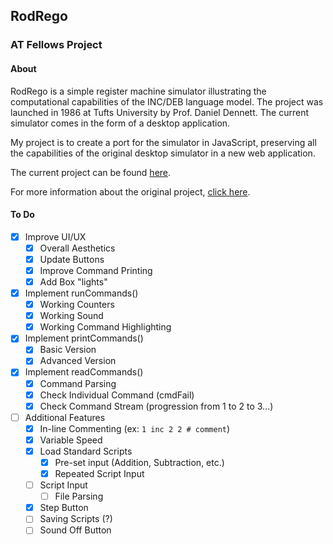 ## RodRego
### AT Fellows Project

#### About

RodRego is a simple register machine simulator illustrating the computational capabilities of the INC/DEB language model. The project was launched in 1986 at Tufts University by Prof. Daniel Dennett. The current simulator comes in the form of a desktop application. 

My project is to create a port for the simulator in JavaScript, preserving all the capabilities of the original desktop simulator in a new web application.

The current project can be found [here](http://ben-tanen.github.io/RodRego/).

For more information about the original project, [click here](http://sites.tufts.edu/rodrego/).

#### To Do

- [x] Improve UI/UX
	- [x] Overall Aesthetics 
	- [x] Update Buttons
	- [x] Improve Command Printing
	- [x] Add Box "lights"
- [x] Implement runCommands()
	- [x] Working Counters
	- [x] Working Sound
	- [x] Working Command Highlighting
- [x] Implement printCommands()
	- [x] Basic Version
	- [x] Advanced Version
- [x] Implement readCommands()
	- [x] Command Parsing
	- [x] Check Individual Command (cmdFail)
	- [x] Check Command Stream (progression from 1 to 2 to 3...)
- [ ] Additional Features
	- [x] In-line Commenting (ex: `1 inc 2 2 # comment`)
	- [x] Variable Speed
	- [x] Load Standard Scripts
		- [x] Pre-set input (Addition, Subtraction, etc.)
		- [x] Repeated Script Input
	- [ ] Script Input
		- [ ] File Parsing
	- [x] Step Button
	- [ ] Saving Scripts (?)
	- [ ] Sound Off Button

